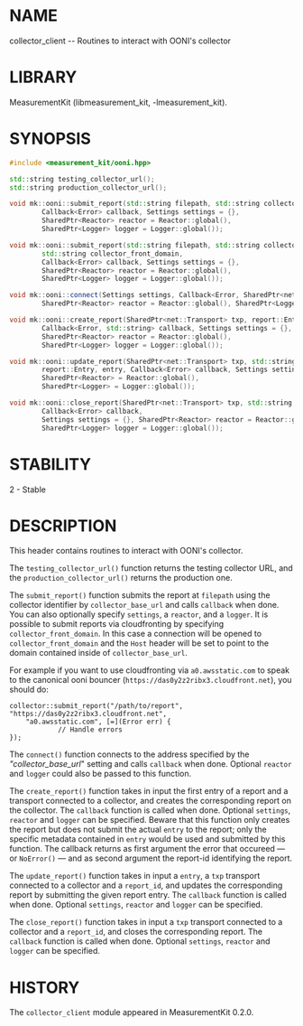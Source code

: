 # NAME
collector_client -- Routines to interact with OONI's collector

# LIBRARY
MeasurementKit (libmeasurement_kit, -lmeasurement_kit).

# SYNOPSIS
```C++
#include <measurement_kit/ooni.hpp>

std::string testing_collector_url();
std::string production_collector_url();

void mk::ooni::submit_report(std::string filepath, std::string collector_base_url,
        Callback<Error> callback, Settings settings = {},
        SharedPtr<Reactor> reactor = Reactor::global(),
        SharedPtr<Logger> logger = Logger::global());

void mk::ooni::submit_report(std::string filepath, std::string collector_base_url,
        std::string collector_front_domain,
        Callback<Error> callback, Settings settings = {},
        SharedPtr<Reactor> reactor = Reactor::global(),
        SharedPtr<Logger> logger = Logger::global());

void mk::ooni::connect(Settings settings, Callback<Error, SharedPtr<net::Transport>> callback,
        SharedPtr<Reactor> reactor = Reactor::global(), SharedPtr<Logger> logger = Logger::global());

void mk::ooni::create_report(SharedPtr<net::Transport> txp, report::Entry entry,
        Callback<Error, std::string> callback, Settings settings = {},
        SharedPtr<Reactor> reactor = Reactor::global(),
        SharedPtr<Logger> logger = Logger::global());

void mk::ooni::update_report(SharedPtr<net::Transport> txp, std::string report_id,
        report::Entry, entry, Callback<Error> callback, Settings settings = {},
        SharedPtr<Reactor> = Reactor::global(),
        SharedPtr<Logger> = Logger::global());

void mk::ooni::close_report(SharedPtr<net::Transport> txp, std::string report_id,
        Callback<Error> callback,
        Settings settings = {}, SharedPtr<Reactor> reactor = Reactor::global(),
        SharedPtr<Logger> logger = Logger::global());
```

# STABILITY

2 - Stable

# DESCRIPTION

This header contains routines to interact with OONI's collector.

The `testing_collector_url()` function returns the testing collector URL,
and the `production_collector_url()` returns the production one.

The `submit_report()` function submits the report at `filepath` using the collector
identifier by `collector_base_url` and calls `callback` when done. You can also
optionally specify `settings`, a `reactor`, and a `logger`.
It is possible to submit reports via cloudfronting by specifying
`collector_front_domain`. In this case a connection will be opened to
`collector_front_domain` and the `Host` header will be set to point to the domain
contained inside of `collector_base_url`.

For example if you want to use cloudfronting via `a0.awsstatic.com` to
speak to the canonical ooni bouncer (`https://das0y2z2ribx3.cloudfront.net`),
you should do:

```
collector::submit_report("/path/to/report", "https://das0y2z2ribx3.cloudfront.net",
    "a0.awsstatic.com", [=](Error err) {
            // Handle errors
});
```

The `connect()` function connects to the address specified by the *"collector_base_url*"
setting and calls `callback` when done. Optional `reactor` and `logger` could also be
passed to this function.

The `create_report()` function takes in input the first entry of a report and a
transport connected to a collector, and creates the corresponding report on
the collector. The `callback` function is called when done. Optional `settings`,
`reactor` and `logger` can be specified. Beware that this function only creates the
report but does not submit the actual `entry` to the report; only the specific
metadata contained in `entry` would be used and submitted by this function. The
callback returns as first argument the error that occureed &mdash; or `NoError()`
&mdash; and as second argument the report-id identifying the report.

The `update_report()` function takes in input a `entry`, a `txp` transport
connected to a collector and a `report_id`, and updates the corresponding report
by submitting the given report entry. The `callback` function is called when
done. Optional `settings`, `reactor` and `logger` can be specified.

The `close_report()` function takes in input a `txp` transport
connected to a collector and a `report_id`, and closes the corresponding
report. The `callback` function is called when
done. Optional `settings`, `reactor` and `logger` can be specified.

# HISTORY

The `collector_client` module appeared in MeasurementKit 0.2.0.
